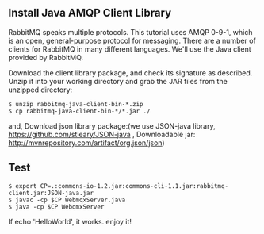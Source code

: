 Install Java AMQP Client Library 
--------------------------------

RabbitMQ speaks multiple protocols. This tutorial uses AMQP 0-9-1, which is an open, general-purpose protocol for messaging. There are a number of clients for RabbitMQ in many different languages. We'll use the Java client provided by RabbitMQ.

Download the client library package, and check its signature as described. Unzip it into your working directory and grab the JAR files from the unzipped directory:
```
$ unzip rabbitmq-java-client-bin-*.zip
$ cp rabbitmq-java-client-bin-*/*.jar ./
```

and, Download json library package:(we use JSON-java library, https://github.com/stleary/JSON-java , Downloadable jar: http://mvnrepository.com/artifact/org.json/json)

Test
----

```
$ export CP=.:commons-io-1.2.jar:commons-cli-1.1.jar:rabbitmq-client.jar:JSON-java.jar
$ javac -cp $CP WebmqxServer.java
$ java -cp $CP WebqmxServer
```
If echo 'HelloWorld', it works.
enjoy it!
